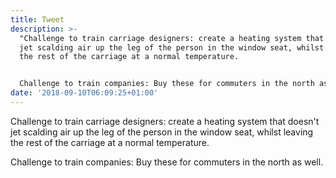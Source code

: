 ```yaml
---
title: Tweet
description: >-
  "Challenge to train carriage designers: create a heating system that doesn't
  jet scalding air up the leg of the person in the window seat, whilst leaving
  the rest of the carriage at a normal temperature.


  Challenge to train companies: Buy these for commuters in the north as well."
date: '2018-09-10T06:09:25+01:00'
---
```

Challenge to train carriage designers: create a heating system that doesn't jet scalding air up the leg of the person in the window seat, whilst leaving the rest of the carriage at a normal temperature.

Challenge to train companies: Buy these for commuters in the north as well.
